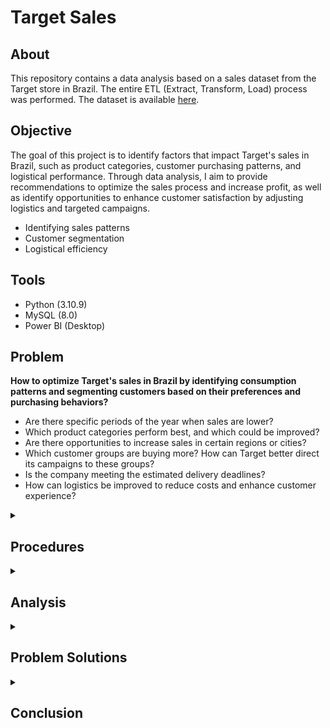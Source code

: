 # Target Sales

## About

This repository contains a data analysis based on a sales dataset from the Target store in Brazil. The entire ETL (Extract, Transform, Load) process was performed.
The dataset is available [here](https://www.kaggle.com/datasets/devarajv88/target-dataset).

## Objective

The goal of this project is to identify factors that impact Target's sales in Brazil, such as product categories, customer purchasing patterns, and logistical performance. Through data analysis, I aim to provide recommendations to optimize the sales process and increase profit, as well as identify opportunities to enhance customer satisfaction by adjusting logistics and targeted campaigns.

- Identifying sales patterns
- Customer segmentation
- Logistical efficiency

## Tools

- Python (3.10.9)
- MySQL (8.0)
- Power BI (Desktop)

## Problem

**How to optimize Target's sales in Brazil by identifying consumption patterns and segmenting customers based on their preferences and purchasing behaviors?**

- Are there specific periods of the year when sales are lower?
- Which product categories perform best, and which could be improved?
- Are there opportunities to increase sales in certain regions or cities?
- Which customer groups are buying more? How can Target better direct its campaigns to these groups?
- Is the company meeting the estimated delivery deadlines?
- How can logistics be improved to reduce costs and enhance customer experience?

<details>
<summary><h2>Procedures</h2></summary>

#### Extraction (Extract):
- The data was extracted from a .csv file available on Kaggle.com, [here](https://www.kaggle.com/datasets/devarajv88/target-dataset).

#### Load:
- Using Python, the data was directly loaded into MySQL, where the necessary tables were created.

-> [1_modelo_fisico.sql](https://github.com/brunasalvan/target_sales/blob/main/1_modelo_fisico.sql)

-> [2_python_importacao_tabelas.py](https://github.com/brunasalvan/target_sales/blob/main/2_python_importacao_tabelas)

#### Transformation (Transform):
- Within MySQL, transformations were applied to correct inconsistent and missing data, ensuring data quality.

-> [3_limpeza_transformacao.sql](https://github.com/brunasalvan/target_sales/blob/main/3_limpeza_transformacao.sql)

#### Loading into Power BI:
- After transformation, the data was loaded into Power BI for visualization.

-> [target_dashboard.pdf](https://github.com/brunasalvan/target_sales/blob/main/target_dashboard.pdf)

#### Creating DAX Measures:
- In Power BI, DAX measures were created to enable dynamic and in-depth data analysis based on MySQL-transformed data.

-> [5_DAX_power_bi.md](https://github.com/brunasalvan/target_sales/blob/main/5_DAX_power_bi.md)

</details>

<details>
<summary><h2>Analysis</h2></summary>

### Key Indicators

- Total revenue: R$ 16,008,872;
- Total sales: 99,441 orders;
- Average ticket: R$ 154.10;
- Average installment: 2.85 times;
- Cancellation rate: 0.63% (low, which is positive).

### Consumption Patterns and Customer Segmentation

- Monday and Tuesday show the highest sales volumes;
- Saturday has the lowest volume, suggesting that promotional actions could be tested on this day;
- Sales peaks occur between 10 AM and 4 PM, with the highest movement at 4 PM;
- Low volume between 12 AM and 6 AM, indicating that actions during this period have little impact.

**Opportunity**: Create promotional campaigns focused on peak hours and test strategies to increase sales on Monday mornings.

### Products

**Top-Selling Categories:**
- Bed, Table & Bath – 11,115 units;
- Health & Beauty – 9,670 units;
- Sports & Leisure – 8,641 units;
- Furniture – 8,334 units;
- Computers & Accessories – 7,827 units.

**Opportunity**: Strengthen stock and campaigns for the best-selling categories. Analyze low-demand categories and evaluate strategies to boost their sales.

### Geographic Analysis

- The Southeast leads in sales, with 71,000 sales (mainly SP, RJ, and MG);
- The South has 15,000 sales;
- The Northeast and Central-West together account for 16,000 sales, indicating growth potential;
- The North has the lowest volume (2,000 sales), which may be related to logistics and high shipping costs.

**Opportunity**: Expand presence in the Northeast and North by testing regional campaigns and improving logistics. Evaluate strategies to reduce freight costs and improve delivery times in these regions.

### Logistics and Delivery Compliance

- Average delivery time: 12 days;
- 92% of deliveries are on time, but 7.87% are delayed.

**States with the highest delay rates:**
- Alagoas (23%);
- Maranhão (18.88%);
- Piauí (15.35%).

**Opportunity**: Review routes and logistics partners in critical states. Create internal alerts for orders exceeding 15 days.

**States with the highest freight costs:**
- Roraima (R$ 42.98);
- Paraíba (R$ 42.72);
- Rondônia (R$ 41.07).

**Opportunity**: Evaluate alternative logistics and regional carriers to reduce costs in these locations.

</details>

<details>
<summary><h2>Problem Solutions</h2></summary>

- **How to optimize sales by identifying consumption patterns and segmenting customers?**

**Recommended Actions:**

✔ Create promotional campaigns during peak hours (10 AM-4 PM).

✔ Test discounts or coupons on Saturdays, which have lower sales volumes.

✔ Segment customers by region, prioritizing the Northeast and North for expansion.

### Are there specific periods of the year with lower sales?
Yes. Graphs show declines in March and June. December and January are high, indicating a strong impact from Christmas and New Year.

**Recommended Action:**

✔ Create seasonal campaigns for low-sales periods.

### Which product categories perform best, and which could be improved?
Bed, Table & Bath, Health & Beauty, and Sports & Leisure. Low-performing categories should be analyzed: Computers & Accessories and Electronics may have low demand or uncompetitive prices.

### Are there opportunities to improve sales in certain regions or cities?
Yes. The Southeast dominates, but the Northeast and North have room for growth. High freight costs may be discouraging sales in these regions.

**Recommended Action:**

✔ Reduce freight and delivery times to improve conversion.

### Which customer groups buy more? How to direct campaigns?
Purchasing profiles: 63.5% of purchases are between R$ 101 and R$ 200. Few purchases exceed R$ 200, indicating barriers for higher-priced products.

**Recommended Action:**

✔ Offer attractive installment plans to encourage purchases over R$ 200.

### Is the company meeting delivery deadlines?
Partially. 92% of deliveries are on time, but 8% are still delayed. The average delay time is high in some states (AP = 48 days!).

**Recommended Action:**

✔ Improve logistics in the most affected regions and review transport providers.

### How can logistics be improved to reduce costs and enhance customer experience?
Identified problems:
- High freight costs in the North and Northeast. High delay rates in states like AP and RR.

**Recommended Actions:**

✔ Partner with regional carriers to reduce costs.

✔ Implement a more efficient tracking system.

</details>

<details>
<summary><h2>Conclusion</h2></summary>

In summary, these are the identified opportunities:

✔ Invest in strategic promotional campaigns (best hours and seasonality).

✔ Improve logistics and reduce freight costs.

✔ Better segment customers by region and average ticket.

✔ Expand presence in the Northeast and North.

</details>
